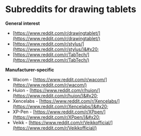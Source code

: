 # Subreddits for drawing tablets

**General interest**

* [https://www.reddit.com/r/drawingtablet/](https://www.reddit.com/r/drawingtablet/) &#x20;
* [https://www.reddit.com/r/stylus/](https://www.reddit.com/r/stylus/)&#x20;
* [https://www.reddit.com/r/TabTech/](https://www.reddit.com/r/TabTech/) &#x20;

**Manufacturer-specific**

* Wacom - [https://www.reddit.com/r/wacom/](https://www.reddit.com/r/wacom/) &#x20;
* Huion - [https://www.reddit.com/r/huion/](https://www.reddit.com/r/huion/)&#x20;
* Xencelabs - [https://www.reddit.com/r/Xencelabs/](https://www.reddit.com/r/Xencelabs/)&#x20;
* XP-Pen - [https://www.reddit.com/r/XPpen/](https://www.reddit.com/r/XPpen/)&#x20;
* Veikk - [https://www.reddit.com/r/Veikkofficial/](https://www.reddit.com/r/Veikkofficial/)
